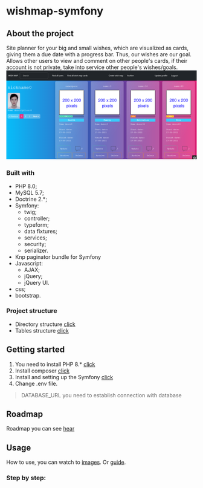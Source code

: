 # wishmap-symfony
## About the project
Site planner for your big and small wishes, which are visualized as cards, giving them a due date with a progress bar. Thus, our wishes are our goal. Allows other users to view and comment on other people's cards, if their account is not private, take into service other people's wishes/goals.
![Wish map home page](https://github.com/WestEgor/wishmap-symfony/blob/master/images/wish%20maps/wish_map_home_page.PNG?raw=true)
### Built with
* PHP 8.0;
* MySQL 5.7;
* Doctrine 2.*;
* Symfony:
  * twig;
  * controller;
  * typeform;
  * data fixtures;
  * services;
  * security;
  * serializer.
* Knp paginator bundle for Symfony
* Javascript:
  * AJAX;
  * jQuery;
  * jQuery UI.
* css;
* bootstrap.
### Project structure
+ Directory structure [click](https://github.com/WestEgor/wishmap-symfony/tree/master/images/directory_structure)
+ Tables structure [click](https://github.com/WestEgor/wishmap-symfony/blob/master/images/table_structures.PNG)
## Getting started
1. You need to install PHP 8.* [click](https://www.php.net/downloads.php)
2. Install composer [click](https://getcomposer.org/download/)
3. Install and setting up the Symfony [click](https://symfony.com/doc/current/setup.html)
4. Change .env file.
  > DATABASE_URL you need to establish connection with database
## Roadmap
Roadmap you can see [hear](https://github.com/WestEgor/wishmap-symfony/commits/master)
## Usage
How to use, you can watch to [images](https://github.com/WestEgor/wishmap-symfony/tree/master/images). 
Or [guide](https://github.com/WestEgor/wishmap-symfony/tree/master/images/guide).
### Step by step: 

